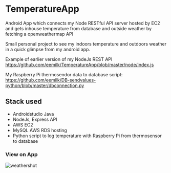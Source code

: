 # TemperatureApp
Android App which connects my Node RESTful API server hosted by EC2 and gets inhouse temperature from database and outside weather by fetching a openweathermap API

Small personal project to see my indoors temperature and outdoors weather in a quick glimpse from my android app.

Example of earlier version of my NodeJs REST API https://github.com/eemilk/TemperatureApp/blob/master/node/index.js

My Raspberry Pi thermosendor data to database script: https://github.com/eemilk/DB-sendvalues-python/blob/master/dbconnection.py

## Stack used
- Androidstudio Java
- NodeJs, Express API
- AWS EC2
- MySQL AWS RDS hosting
- Python script to log temperature with Raspberry Pi from thermosensor to database

### View on App
![weathershot](https://user-images.githubusercontent.com/46774822/75774106-e395ba80-5d57-11ea-82ab-28c8d673a73f.jpeg)
